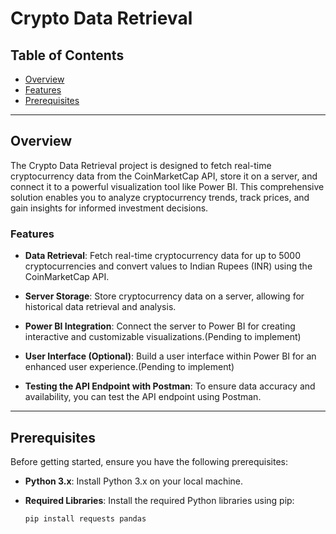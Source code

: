 # Crypto Data Retrieval

## Table of Contents

- [Overview](#overview)
- [Features](#features)
- [Prerequisites](#prerequisites)
---

## Overview

The Crypto Data Retrieval project is designed to fetch real-time cryptocurrency data from the CoinMarketCap API, store it on a server, and connect it to a powerful visualization tool like Power BI. This comprehensive solution enables you to analyze cryptocurrency trends, track prices, and gain insights for informed investment decisions.

### Features

- **Data Retrieval**: Fetch real-time cryptocurrency data for up to 5000 cryptocurrencies and convert values to Indian Rupees (INR) using the CoinMarketCap API.

- **Server Storage**: Store cryptocurrency data on a server, allowing for historical data retrieval and analysis.

- **Power BI Integration**: Connect the server to Power BI for creating interactive and customizable visualizations.(Pending to implement)

- **User Interface (Optional)**: Build a user interface within Power BI for an enhanced user experience.(Pending to implement)

- **Testing the API Endpoint with Postman**: To ensure data accuracy and availability, you can test the API endpoint using Postman.
---

## Prerequisites

Before getting started, ensure you have the following prerequisites:

- **Python 3.x**: Install Python 3.x on your local machine.

- **Required Libraries**: Install the required Python libraries using pip:

  ```shell
  pip install requests pandas

